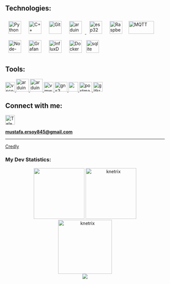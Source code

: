 ## Technologies:
<div align="left">
<a href="https://www.python.org/" target="_blank"><img style="margin: 10px" src="https://profilinator.rishav.dev/skills-assets/python-original.svg" alt="Python" height="40" /></a>
<a href="https://www.cplusplus.com/" target="_blank"><img style="margin: 10px" src="https://profilinator.rishav.dev/skills-assets/cplusplus-original.svg" alt="C++" height="40" /></a>
<a href="https://git-scm.com/" target="_blank"><img style="margin: 10px" src="https://profilinator.rishav.dev/skills-assets/git-scm-icon.svg" alt="Git" height="40" /></a>
<a href="https://www.arduino.cc/" target="_blank" rel="noreferrer"> <img style="margin: 10px" src="https://cdn.worldvectorlogo.com/logos/arduino-1.svg" alt="arduino" height="40"/>
<a href="https://www.espressif.com/en/products/socs/esp32" target="_blank"><img style="margin: 10px" src="https://pbs.twimg.com/profile_images/773245254979903488/yB0xE3NR_400x400.jpg" alt="esp32" height="40" /></a>
<a href="https://www.raspberrypi.org/" target="_blank"><img style="margin: 10px" src="https://blogger.googleusercontent.com/img/b/R29vZ2xl/AVvXsEhcvIfAq6xfwrX733UnOx7_WQWjwW1MBvQ23cdZFuYfmakQCgtaV7-rD1_pbjD84iTcOVAyzMV4TtuNNgZSer2b26OW7kbHIZ734Vip2yVqMIWE8Y4cHxYT4VoHdPm9Ae_FDL8xP_64F-GL0QEOIlIobaP4GJ4E2JRj095ESmyaDJ5m_-ZkE3_XWJHPA1M/s1600/raspberrypi.png" alt="Raspberry Pi" height="40" /></a
<a href="https://mqtt.org/" target="_blank"><img style="margin: 10px" src="https://blogger.googleusercontent.com/img/b/R29vZ2xl/AVvXsEjNOUk-D1dM4Pa53SGD3PJuR37vgwfwzVxwI9WIqTXGasY1d1DSNLDvzGGB4a5pneRxHwZyCVlIAm84CFhXKvY6JqQ50qGTIufqOY5-hp0SewlT7ibRZxDTaMbMeDJtKgduVxovR47KfJEcqwmMNNWREUSF9Il8jkiqGLraYIE0SeL2srqaC_gRSefs/s1600/mqtt-logo.jpg" alt="MQTT" width="80" height="40" /></a>
<a href="https://nodered.org/" target="_blank"><img style="margin: 10px" src="http://domoticx.com/wp-content/uploads/2018/04/node-red-logo.png" alt="Node-Red" height="40" /></a>
<a href="https://grafana.com/" target="_blank"><img style="margin: 10px" src="https://profilinator.rishav.dev/skills-assets/grafana.png" alt="Grafana" height="40" /></a>
<a href="https://www.influxdata.com/" target="_blank"><img style="margin: 10px" src="https://profilinator.rishav.dev/skills-assets/influxdb.svg" alt="InfluxDB" height="40" /></a>
<a href="https://www.docker.com/" target="_blank"><img style="margin: 10px" src="https://profilinator.rishav.dev/skills-assets/docker-original-wordmark.svg" alt="Docker" height="40" /></a>
<a href="https://www.sqlite.org/" target="_blank" rel="noreferrer"> <img src="https://www.vectorlogo.zone/logos/sqlite/sqlite-icon.svg" alt="sqlite" height="40"/> </a>
</div>

## Tools:
<div align="left">
<a href="https://code.visualstudio.com/" target="_blank" rel=”noopener”> <img src="https://upload.wikimedia.org/wikipedia/commons/thumb/9/9a/Visual_Studio_Code_1.35_icon.svg/1024px-Visual_Studio_Code_1.35_icon.svg.png" alt="vscode" height="30"/> </a>
<a href="https://www.arduino.cc/en/software" target="_blank" rel="noreferrer"> <img src="https://blogger.googleusercontent.com/img/b/R29vZ2xl/AVvXsEj1G_Fk5cCKcsf-LbgHM1haRXHZmyJ6_bZxKZmR0YhGhHp-mb0mg-shivnjeuulxUGhbvtPXVPzXxFpppoIZMkHd-7hYTGtmPVJKoP1WRk8JE9FBXE7FTG1JUb4MohcHAN2xe6gJMXjl4elhFynjK8Q0sF--lQiwBlgHGUwPB10vDuZ1oWYR1ys74g49E0/s1600/arduino2-ide-logo.png" alt="arduino-ide" height="40"/> </a>
<a href="https://platformio.org/" target="_blank" rel="noreferrer"> <img src="https://cdn.platformio.org/images/platformio-logo.17fdc3bc.png" alt="arduino-ide" height="40"/> </a>
<a href="https://www.vmware.com/tr/products/workstation-player.html" target="_blank" rel="noreferrer"> <img src="https://upload.wikimedia.org/wikipedia/commons/thumb/5/5a/Vmware_workstation_16_icon.svg/2051px-Vmware_workstation_16_icon.svg.png" alt="vmware-workstation" height="30"/> </a>
<a href="https://www.gns3.com/" target="_blank" rel="noreferrer"> <img src="https://upload.wikimedia.org/wikipedia/commons/8/8f/GNS3_logo.png" alt="gns3" width="40" height="30"/> </a>
<a href="https://www.netacad.com/courses/packet-tracer" target="_blank" rel="noreferrer"> <img src="https://hurbad.com/wp-content/uploads/2021/12/Cisco-Packet-Tracer.png" height="30"/> </a>
<a href="https://postman.com" target="_blank" rel="noreferrer"> <img src="https://www.vectorlogo.zone/logos/getpostman/getpostman-icon.svg" alt="postman" width="40" height="30"/> </a>
<a href="https://www.gitkraken.com/" target="_blank" rel="noreferrer"> <img src="https://cdn.worldvectorlogo.com/logos/gitkraken.svg" alt="gitkraken" height="30"/> </a>
</div>

<h2 align="left">Connect with me:</h2>
<a href="https://t.me/knetrix"><img alt="Telegram" width="30px" src="https://upload.wikimedia.org/wikipedia/commons/thumb/8/82/Telegram_logo.svg/2048px-Telegram_logo.svg.png"/></a>

**mustafa.ersoy845@gmail.com**

---

[Credly](https://www.credly.com/users/mustafa-ersoy-network)

<h3 align="left">My Dev Statistics: </h3>
<div align="center">
<img height="160em" src="https://github-readme-stats.vercel.app/api?username=knetrix&&theme=highcontrast&show_icons=true&hide_border=true" />
<img height="160em" src="https://github-readme-streak-stats.herokuapp.com/?user=knetrix&&theme=highcontrast" alt="knetrix" />
</div>

<div align="center">
<img height="170em" src="https://github-readme-stats.vercel.app/api/top-langs?username=knetrix&show_icons=true&locale=en&layout=compact" alt="knetrix" />
</div>

<div align="center">
<img src="https://komarev.com/ghpvc/?username=knetrix&&style=flat-square" align="center" />
</div>
